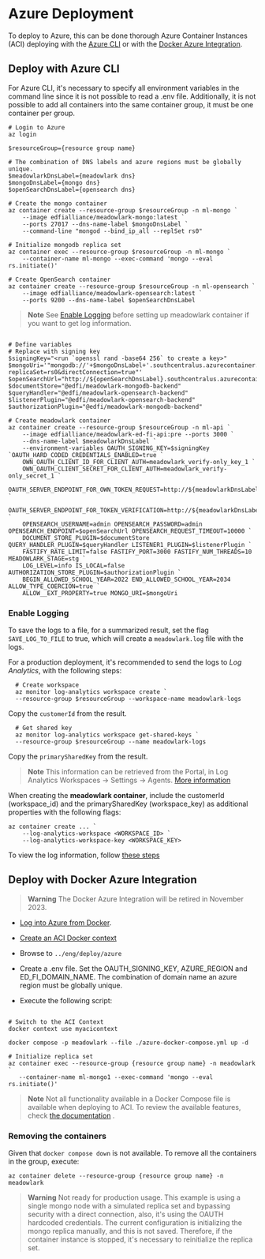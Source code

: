 # Azure Deployment

To deploy to Azure, this can be done thorough Azure Container Instances (ACI) deploying with the [Azure
CLI](https://learn.microsoft.com/en-us/cli/azure/install-azure-cli) or with the [Docker Azure
Integration](https://docs.docker.com/cloud/aci-integration/).

## Deploy with Azure CLI

For Azure CLI, it's necessary to specify all environment variables in the command line since it is not possible to read a
.env file. Additionally, it is not possible to add all containers into the same container group, it must be one container per
group.

```pwsh
# Login to Azure
az login

$resourceGroup={resource group name}

# The combination of DNS labels and azure regions must be globally unique.
$meadowlarkDnsLabel={meadowlark dns}
$mongoDnsLabel={mongo dns}
$openSearchDnsLabel={opensearch dns}

# Create the mongo container
az container create --resource-group $resourceGroup -n ml-mongo `
    --image edfialliance/meadowlark-mongo:latest `
    --ports 27017 --dns-name-label $mongoDnsLabel `
    --command-line "mongod --bind_ip_all --replSet rs0"

# Initialize mongodb replica set
az container exec --resource-group $resourceGroup -n ml-mongo `
    --container-name ml-mongo --exec-command 'mongo --eval rs.initiate()'

# Create OpenSearch container
az container create --resource-group $resourceGroup -n ml-opensearch `
    --image edfialliance/meadowlark-opensearch:latest `
    --ports 9200 --dns-name-label $openSearchDnsLabel

```

> **Note** See [Enable Logging](#enable-logging) before setting up meadowlark container if you want to get log information.

```pwsh

# Define variables
# Replace with signing key
$signingKey="<run `openssl rand -base64 256` to create a key>"
$mongoUri='"mongodb://'+$mongoDnsLabel+'.southcentralus.azurecontainer.io:27017/?replicaSet=rs0&directConnection=true"'
$openSearchUrl="http://${openSearchDnsLabel}.southcentralus.azurecontainer.io:9200"
$documentStore="@edfi/meadowlark-mongodb-backend"
$queryHandler="@edfi/meadowlark-opensearch-backend"
$listenerPlugin="@edfi/meadowlark-opensearch-backend"
$authorizationPlugin="@edfi/meadowlark-mongodb-backend"

# Create meadowlark container
az container create --resource-group $resourceGroup -n ml-api `
    --image edfialliance/meadowlark-ed-fi-api:pre --ports 3000 `
    --dns-name-label $meadowlarkDnsLabel `
    --environment-variables OAUTH_SIGNING_KEY=$signingKey `OAUTH_HARD_CODED_CREDENTIALS_ENABLED=true `
    OWN_OAUTH_CLIENT_ID_FOR_CLIENT_AUTH=meadowlark_verify-only_key_1 `
    OWN_OAUTH_CLIENT_SECRET_FOR_CLIENT_AUTH=meadowlark_verify-only_secret_1 `
    OAUTH_SERVER_ENDPOINT_FOR_OWN_TOKEN_REQUEST=http://${meadowlarkDnsLabel}.southcentralus.azurecontainer.io:3000/stg/oauth/token `
    OAUTH_SERVER_ENDPOINT_FOR_TOKEN_VERIFICATION=http://${meadowlarkDnsLabel}.southcentralus.azurecontainer.io:3000/stg/oauth/verify `
    OPENSEARCH_USERNAME=admin OPENSEARCH_PASSWORD=admin OPENSEARCH_ENDPOINT=$openSearchUrl OPENSEARCH_REQUEST_TIMEOUT=10000 `
    DOCUMENT_STORE_PLUGIN=$documentStore QUERY_HANDLER_PLUGIN=$queryHandler LISTENER1_PLUGIN=$listenerPlugin `
    FASTIFY_RATE_LIMIT=false FASTIFY_PORT=3000 FASTIFY_NUM_THREADS=10 MEADOWLARK_STAGE=stg `
    LOG_LEVEL=info IS_LOCAL=false AUTHORIZATION_STORE_PLUGIN=$authorizationPlugin `
    BEGIN_ALLOWED_SCHOOL_YEAR=2022 END_ALLOWED_SCHOOL_YEAR=2034 ALLOW_TYPE_COERCION=true `
    ALLOW__EXT_PROPERTY=true MONGO_URI=$mongoUri
```

### Enable Logging

To save the logs to a file, for a summarized result, set the flag `SAVE_LOG_TO_FILE` to true, which will create a `meadowlark.log` file with the logs.

For a production deployment, it's recommended to send the logs to _Log Analytics_, with the following steps:

```pwsh
  # Create workspace
  az monitor log-analytics workspace create `
  --resource-group $resourceGroup --workspace-name meadowlark-logs
```

Copy the `customerId` from the result.

```pwsh
  # Get shared key
  az monitor log-analytics workspace get-shared-keys `
  --resource-group $resourceGroup --name meadowlark-logs
```

Copy the `primarySharedKey` from the result.

> **Note** This information can be retrieved from the Portal, in Log Analytics Workspaces -> Settings -> Agents. [More
> information](https://learn.microsoft.com/en-us/azure/container-instances/container-instances-log-analytics#get-log-analytics-credentials)

When creating the **meadowlark container**, include the customerId (workspace_id) and the primarySharedKey (workspace_key) as
additional properties with the following flags:

```pwsh
az container create ... `
    --log-analytics-workspace <WORKSPACE_ID> `
    --log-analytics-workspace-key <WORKSPACE_KEY>
```

To view the log information, follow [these
steps](https://learn.microsoft.com/en-us/azure/container-instances/container-instances-log-analytics#view-logs)

## Deploy with Docker Azure Integration

> **Warning** The Docker Azure Integration will be retired in November 2023.

- [Log into Azure from Docker](https://docs.docker.com/cloud/aci-integration/#log-into-azure).

- [Create an ACI Docker context](https://docs.docker.com/cloud/aci-integration/#create-an-aci-context)

- Browse to `../eng/deploy/azure`

- Create a .env file. Set the OAUTH_SIGNING_KEY, AZURE_REGION and ED_FI_DOMAIN_NAME. The combination of domain name an azure
  region must be globally unique.

- Execute the following script:

```pwsh

# Switch to the ACI Context
docker context use myacicontext

docker compose -p meadowlark --file ./azure-docker-compose.yml up -d

# Initialize replica set
az container exec --resource-group {resource group name} -n meadowlark `
   --container-name ml-mongo1 --exec-command 'mongo --eval rs.initiate()'

```

> **Note** Not all functionality available in a Docker Compose file is available when deploying to ACI. To review the
> available features, check [the documentation](https://docs.docker.com/cloud/aci-compose-features/) .

### Removing the containers

Given that `docker compose down` is not available. To remove all the containers in the group, execute:

```pwsh
az container delete --resource-group {resource group name} -n meadowlark
```

> **Warning** Not ready for production usage. This example is using a single mongo node with a simulated replica set and
> bypassing security with a direct connection, also, it's using the OAUTH hardcoded credentials. The current configuration is
> initializing the mongo replica manually, and this is not saved. Therefore, if the container instance is stopped, it's
> necessary to reinitialize the replica set.
